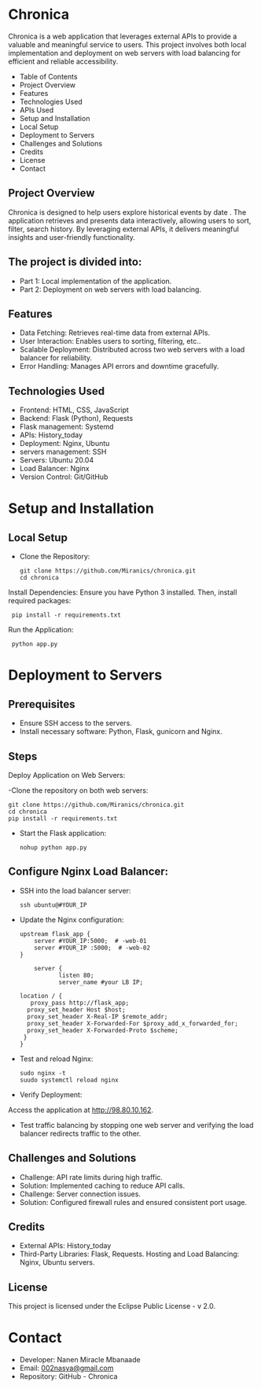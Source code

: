         
# Chronica
Chronica is a web application that leverages external APIs to provide a valuable and meaningful service to users. This project involves both local implementation and deployment on web servers with load balancing for efficient and reliable accessibility.

- Table of Contents   
- Project Overview   
- Features
- Technologies Used    
- APIs Used
- Setup and Installation
- Local Setup
- Deployment to Servers
- Challenges and Solutions
- Credits
- License
- Contact
## Project Overview
Chronica is designed to help users explore historical events by date . The application retrieves and presents data interactively, allowing users to sort, filter, search history. By leveraging external APIs, it delivers meaningful insights and user-friendly functionality.

## The project is divided into:

- Part 1: Local implementation of the application.
- Part 2: Deployment on web servers with load balancing.
## Features
- Data Fetching: Retrieves real-time data from external APIs.
- User Interaction: Enables users to sorting, filtering, etc..
- Scalable Deployment: Distributed across two web servers with a load balancer for reliability.
- Error Handling: Manages API errors and downtime gracefully.
## Technologies Used
- Frontend: HTML, CSS, JavaScript
- Backend: Flask (Python), Requests
- Flask management: Systemd
- APIs: History_today
- Deployment: Nginx, Ubuntu
- servers management: SSH
- Servers: Ubuntu 20.04
- Load Balancer: Nginx
- Version Control: Git/GitHub

# Setup and Installation
## Local Setup
- Clone the Repository:

      git clone https://github.com/Miranics/chronica.git
      cd chronica
Install Dependencies: Ensure you have Python 3 installed. Then, install required packages:

     pip install -r requirements.txt
Run the Application:


     python app.py

# Deployment to Servers
## Prerequisites
- Ensure SSH access to the servers.
- Install necessary software: Python, Flask, gunicorn and Nginx.
## Steps
Deploy Application on Web Servers:

-Clone the repository on both web servers:

    git clone https://github.com/Miranics/chronica.git
    cd chronica
    pip install -r requirements.txt
- Start the Flask application:

      nohup python app.py 
## Configure Nginx Load Balancer:

- SSH into the load balancer server:

      ssh ubuntu@#YOUR_IP
- Update the Nginx configuration:

      upstream flask_app {
          server #YOUR_IP:5000;  # -web-01
          server #YOUR_IP :5000;  # -web-02
      }

          server {
                 listen 80;
                 server_name #your LB IP;

      location / {
         proxy_pass http://flask_app;
        proxy_set_header Host $host;
        proxy_set_header X-Real-IP $remote_addr;
        proxy_set_header X-Forwarded-For $proxy_add_x_forwarded_for;
        proxy_set_header X-Forwarded-Proto $scheme;
       }
      }
- Test and reload Nginx:

      sudo nginx -t
      suudo systemctl reload nginx
- Verify Deployment:

Access the application at http://98.80.10.162.
- Test traffic balancing by stopping one web server and verifying the load balancer redirects traffic to the other.
## Challenges and Solutions   
- Challenge: API rate limits during high traffic.
- Solution: Implemented caching to reduce API calls.
- Challenge: Server connection issues.
- Solution: Configured firewall rules and ensured consistent port usage.
## Credits
- External APIs: History_today
- Third-Party Libraries: Flask, Requests.
 Hosting and Load Balancing: Nginx, Ubuntu servers.
## License
This project is licensed under the Eclipse Public License - v 2.0.

# Contact
- Developer: Nanen Miracle Mbanaade
- Email: 002nasya@gmail.com
- Repository: GitHub - Chronica
